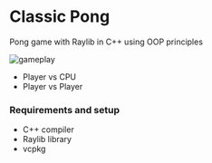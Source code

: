 # Classic Pong

Pong game with Raylib in C++ using OOP principles

![gameplay](https://github.com/user-attachments/assets/697b542e-03a5-4237-a058-26520b264d6b)

+ Player vs CPU
+ Player vs Player

### Requirements and setup 

+ C++ compiler
+ Raylib library
+ vcpkg
